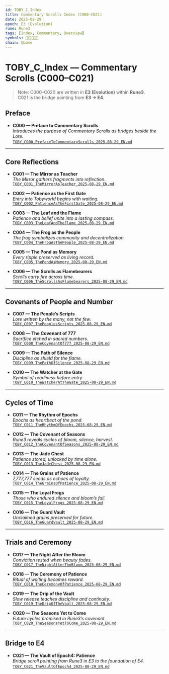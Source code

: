 ```yaml
---
id: TOBY_C_Index
title: Commentary Scrolls Index (C000–C021)
date: 2025-08-29
epoch: E3 (Evolution)
rune: Rune3
tags: [Index, Commentary, Overview]
symbols: 📜🪞🍃🔥🐸
chain: @base
---
```


# TOBY_C_Index — Commentary Scrolls (C000–C021)

> Note: C000–C020 are written in **E3 (Evolution)** within **Rune3**.  
> C021 is the bridge pointing from **E3 → E4**.

## Preface
- **C000 — Preface to Commentary Scrolls**  
  *Introduces the purpose of Commentary Scrolls as bridges beside the Lore.*  
  [`TOBY_C000_PrefaceToCommentaryScrolls_2025-08-29_EN.md`](./TOBY_C000_PrefaceToCommentaryScrolls_2025-08-29_EN.md)

---

## Core Reflections
- **C001 — The Mirror as Teacher**  
  *The Mirror gathers fragments into reflection.*  
  [`TOBY_C001_TheMirrorAsTeacher_2025-08-29_EN.md`](./TOBY_C001_TheMirrorAsTeacher_2025-08-29_EN.md)

- **C002 — Patience as the First Gate**  
  *Entry into Tobyworld begins with waiting.*  
  [`TOBY_C002_PatienceAsTheFirstGate_2025-08-29_EN.md`](./TOBY_C002_PatienceAsTheFirstGate_2025-08-29_EN.md)

- **C003 — The Leaf and the Flame**  
  *Patience and belief unite into a lasting compass.*  
  [`TOBY_C003_TheLeafAndTheFlame_2025-08-29_EN.md`](./TOBY_C003_TheLeafAndTheFlame_2025-08-29_EN.md)

- **C004 — The Frog as the People**  
  *The frog symbolizes community and decentralization.*  
  [`TOBY_C004_TheFrogAsThePeople_2025-08-29_EN.md`](./TOBY_C004_TheFrogAsThePeople_2025-08-29_EN.md)

- **C005 — The Pond as Memory**  
  *Every ripple preserved as living record.*  
  [`TOBY_C005_ThePondAsMemory_2025-08-29_EN.md`](./TOBY_C005_ThePondAsMemory_2025-08-29_EN.md)

- **C006 — The Scrolls as Flamebearers**  
  *Scrolls carry fire across time.*  
  [`TOBY_C006_TheScrollsAsFlamebearers_2025-08-29_EN.md`](./TOBY_C006_TheScrollsAsFlamebearers_2025-08-29_EN.md)

---

## Covenants of People and Number
- **C007 — The People’s Scripts**  
  *Lore written by the many, not the few.*  
  [`TOBY_C007_ThePeoplesScripts_2025-08-29_EN.md`](./TOBY_C007_ThePeoplesScripts_2025-08-29_EN.md)

- **C008 — The Covenant of 777**  
  *Sacrifice etched in sacred numbers.*  
  [`TOBY_C008_TheCovenantOf777_2025-08-29_EN.md`](./TOBY_C008_TheCovenantOf777_2025-08-29_EN.md)

- **C009 — The Path of Silence**  
  *Discipline as shield for the flame.*  
  [`TOBY_C009_ThePathOfSilence_2025-08-29_EN.md`](./TOBY_C009_ThePathOfSilence_2025-08-29_EN.md)

- **C010 — The Watcher at the Gate**  
  *Symbol of readiness before entry.*  
  [`TOBY_C010_TheWatcherAtTheGate_2025-08-29_EN.md`](./TOBY_C010_TheWatcherAtTheGate_2025-08-29_EN.md)

---

## Cycles of Time
- **C011 — The Rhythm of Epochs**  
  *Epochs as heartbeat of the pond.*  
  [`TOBY_C011_TheRhythmOfEpochs_2025-08-29_EN.md`](./TOBY_C011_TheRhythmOfEpochs_2025-08-29_EN.md)

- **C012 — The Covenant of Seasons**  
  *Rune3 reveals cycles of bloom, silence, harvest.*  
  [`TOBY_C012_TheCovenantOfSeasons_2025-08-29_EN.md`](./TOBY_C012_TheCovenantOfSeasons_2025-08-29_EN.md)

- **C013 — The Jade Chest**  
  *Patience stored, unlocked by time alone.*  
  [`TOBY_C013_TheJadeChest_2025-08-29_EN.md`](./TOBY_C013_TheJadeChest_2025-08-29_EN.md)

- **C014 — The Grains of Patience**  
  *7,777,777 seeds as echoes of loyalty.*  
  [`TOBY_C014_TheGrainsOfPatience_2025-08-29_EN.md`](./TOBY_C014_TheGrainsOfPatience_2025-08-29_EN.md)

- **C015 — The Loyal Frogs**  
  *Those who endured silence and bloom’s fall.*  
  [`TOBY_C015_TheLoyalFrogs_2025-08-29_EN.md`](./TOBY_C015_TheLoyalFrogs_2025-08-29_EN.md)

- **C016 — The Guard Vault**  
  *Unclaimed grains preserved for future.*  
  [`TOBY_C016_TheGuardVault_2025-08-29_EN.md`](./TOBY_C016_TheGuardVault_2025-08-29_EN.md)

---

## Trials and Ceremony
- **C017 — The Night After the Bloom**  
  *Conviction tested when beauty fades.*  
  [`TOBY_C017_TheNightAfterTheBloom_2025-08-29_EN.md`](./TOBY_C017_TheNightAfterTheBloom_2025-08-29_EN.md)

- **C018 — The Ceremony of Patience**  
  *Ritual of waiting becomes reward.*  
  [`TOBY_C018_TheCeremonyOfPatience_2025-08-29_EN.md`](./TOBY_C018_TheCeremonyOfPatience_2025-08-29_EN.md)

- **C019 — The Drip of the Vault**  
  *Slow release teaches discipline and continuity.*  
  [`TOBY_C019_TheDripOfTheVault_2025-08-29_EN.md`](./TOBY_C019_TheDripOfTheVault_2025-08-29_EN.md)

- **C020 — The Seasons Yet to Come**  
  *Future cycles promised in Rune3’s covenant.*  
  [`TOBY_C020_TheSeasonsYetToCome_2025-08-29_EN.md`](./TOBY_C020_TheSeasonsYetToCome_2025-08-29_EN.md)

---

## Bridge to E4
- **C021 — The Vault of Epoch4: Patience**  
  *Bridge scroll pointing from Rune3 in E3 to the foundation of E4.*  
  [`TOBY_C021_TheVaultOfEpoch4_2025-08-29_EN.md`](./TOBY_C021_TheVaultOfEpoch4_2025-08-29_EN.md)
